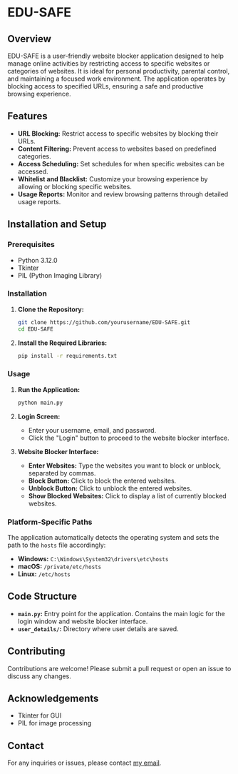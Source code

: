 # EDU-SAFE

## Overview

EDU-SAFE is a user-friendly website blocker application designed to help manage online activities by restricting access to specific websites or categories of websites. It is ideal for personal productivity, parental control, and maintaining a focused work environment. The application operates by blocking access to specified URLs, ensuring a safe and productive browsing experience.

## Features

- **URL Blocking:** Restrict access to specific websites by blocking their URLs.
- **Content Filtering:** Prevent access to websites based on predefined categories.
- **Access Scheduling:** Set schedules for when specific websites can be accessed.
- **Whitelist and Blacklist:** Customize your browsing experience by allowing or blocking specific websites.
- **Usage Reports:** Monitor and review browsing patterns through detailed usage reports.

## Installation and Setup

### Prerequisites

- Python 3.12.0
- Tkinter
- PIL (Python Imaging Library)

### Installation

1. **Clone the Repository:**
    ```bash
    git clone https://github.com/yourusername/EDU-SAFE.git
    cd EDU-SAFE
    ```

2. **Install the Required Libraries:**
    ```bash
    pip install -r requirements.txt
    ```

### Usage

1. **Run the Application:**
    ```bash
    python main.py
    ```

2. **Login Screen:**
    - Enter your username, email, and password.
    - Click the "Login" button to proceed to the website blocker interface.

3. **Website Blocker Interface:**
    - **Enter Websites:** Type the websites you want to block or unblock, separated by commas.
    - **Block Button:** Click to block the entered websites.
    - **Unblock Button:** Click to unblock the entered websites.
    - **Show Blocked Websites:** Click to display a list of currently blocked websites.

### Platform-Specific Paths

The application automatically detects the operating system and sets the path to the `hosts` file accordingly:

- **Windows:** `C:\Windows\System32\drivers\etc\hosts`
- **macOS:** `/private/etc/hosts`
- **Linux:** `/etc/hosts`

## Code Structure

- **`main.py`:** Entry point for the application. Contains the main logic for the login window and website blocker interface.
- **`user_details/`:** Directory where user details are saved.

## Contributing

Contributions are welcome! Please submit a pull request or open an issue to discuss any changes.

## Acknowledgements

- Tkinter for GUI
- PIL for image processing

## Contact

For any inquiries or issues, please contact [my email](mailto:djeevanmourya@gmail.com).
